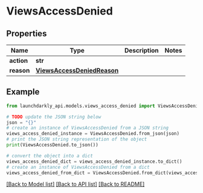 # ViewsAccessDenied


## Properties

Name | Type | Description | Notes
------------ | ------------- | ------------- | -------------
**action** | **str** |  | 
**reason** | [**ViewsAccessDeniedReason**](ViewsAccessDeniedReason.md) |  | 

## Example

```python
from launchdarkly_api.models.views_access_denied import ViewsAccessDenied

# TODO update the JSON string below
json = "{}"
# create an instance of ViewsAccessDenied from a JSON string
views_access_denied_instance = ViewsAccessDenied.from_json(json)
# print the JSON string representation of the object
print(ViewsAccessDenied.to_json())

# convert the object into a dict
views_access_denied_dict = views_access_denied_instance.to_dict()
# create an instance of ViewsAccessDenied from a dict
views_access_denied_from_dict = ViewsAccessDenied.from_dict(views_access_denied_dict)
```
[[Back to Model list]](../README.md#documentation-for-models) [[Back to API list]](../README.md#documentation-for-api-endpoints) [[Back to README]](../README.md)


